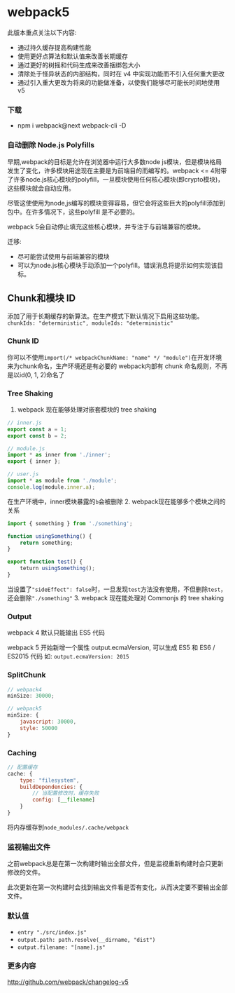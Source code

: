 # webpack5

此版本重点关注以下内容:

- 通过持久缓存提高构建性能
- 使用更好点算法和默认值来改善长期缓存
- 通过更好的树摇和代码生成来改善捆绑包大小
- 清除处于怪异状态的内部结构，同时在 v4 中实现功能而不引入任何重大更改
- 通过引入重大更改为将来的功能做准备，以使我们能够尽可能长时间地使用 v5

### 下载
- npm i webpack@next webpack-cli -D

### 自动删除 Node.js Polyfills
早期,webpack的目标是允许在浏览器中运行大多数node js模块，但是模块格局发生了变化，许多模块用途现在主要是为前端目的而编写的。webpack <= 4附带了许多node.js核心模块的polyfill，一旦模块使用任何核心模块(即crypto模块)，这些模块就会自动应用。

尽管这使使用为node,js编写的模块变得容易，但它会将这些巨大的polyfill添加到包中。在许多情况下，这些polyfill 是不必要的。

webpack 5会自动停止填充这些核心模块，并专注于与前端兼容的模块。

迁移:
 - 尽可能尝试使用与前端兼容的模块
 - 可以为node.js核心模块手动添加一个polyfill。错误消息将提示如何实现该目标。

## Chunk和模块 ID
添加了用于长期缓存的新算法。在生产模式下默认情况下启用这些功能。
`chunkIds: "deterministic", moduleIds: "deterministic"`

### Chunk ID
你可以不使用`import(/* webpackChunkName: "name" */ "module")`在开发环境来为chunk命名，生产环境还是有必要的
webpack内部有 chunk 命名规则，不再是以id(0, 1, 2)命名了

### Tree Shaking
 1. webpack 现在能够处理对嵌套模块的 tree shaking
 ```js
 // inner.js
 export const a = 1;
 export const b = 2;

 // module.js
 import * as inner from './inner';
 export { inner };

 // user.js
 import * as module from './module';
 console.log(module.inner.a);
 ```
 在生产环境中，inner模块暴露的`b`会被删除
  2. webpack现在能够多个模块之间的关系
```js
import { something } from './something';

function usingSomething() {
    return something;
}

export function test() {
    teturn usingSomething();
}
```
当设置了`"sideEffect": false`时，一旦发现`test`方法没有使用，不但删除`test`，还会删除`"./something"`
 3. webpack 现在能处理对 Commonjs 的 tree shaking

 ### Output
 webpack 4 默认只能输出 ES5 代码

 webpack 5 开始新增一个属性 output.ecmaVersion, 可以生成 ES5 和 ES6 / ES2015 代码
 如: `output.ecmaVersion: 2015`

 ### SplitChunk
 ```js
 // webpack4
 minSize: 30000;
 ```
 ```js
 // webpack5
 minSize: {
     javascript: 30000,
     style: 50000
 }
 ```
 ### Caching
 ```js
 // 配置缓存
 cache: {
     type: "filesystem",
     buildDependencies: {
         // 当配置修改时，缓存失败
         config: [__filename]
     }
 }
 ```
 将内存缓存到`node_modules/.cache/webpack`
 ### 监视输出文件
 之前webpack总是在第一次构建时输出全部文件，但是监视重新构建时会只更新修改的文件。

 此次更新在第一次构建时会找到输出文件看是否有变化，从而决定要不要输出全部文件。

 ### 默认值
  - `entry "./src/index.js"`
  - `output.path: path.resolve(__dirname, "dist")`
  - `output.filename: "[name].js"`

### 更多内容
http://github.com/webpack/changelog-v5